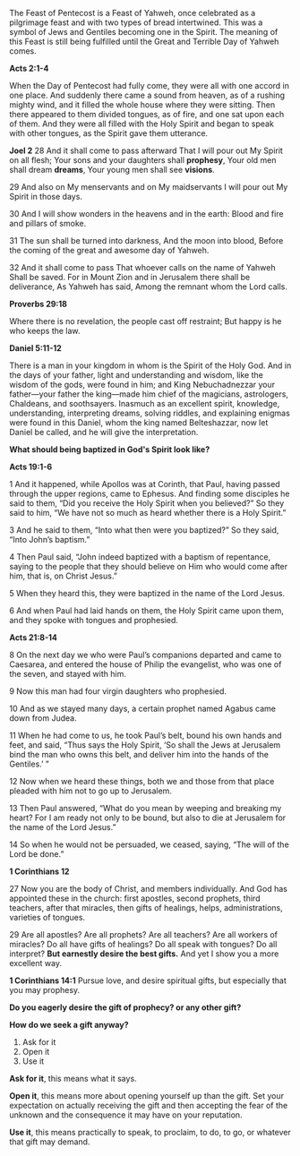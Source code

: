 The Feast of Pentecost is a Feast of Yahweh, once celebrated as a pilgrimage feast and with two types of bread intertwined. This was a symbol of Jews and Gentiles becoming one in the Spirit. The meaning of this Feast is still being fulfilled until the Great and Terrible Day of Yahweh comes.

**Acts 2:1-4**

When the Day of Pentecost had fully come, they were all with one accord in one place. And suddenly there came a sound from heaven, as of a rushing mighty wind, and it filled the whole house where they were sitting. Then there appeared to them divided tongues, as of fire, and one sat upon each of them. And they were all filled with the Holy Spirit and began to speak with other tongues, as the Spirit gave them utterance.

**Joel 2**
28 And it shall come to pass afterward
That I will pour out My Spirit on all flesh;
Your sons and your daughters shall **prophesy**,
Your old men shall dream **dreams**,
Your young men shall see **visions**.

29 And also on My menservants and on My maidservants
I will pour out My Spirit in those days.

30 And I will show wonders in the heavens and in the earth:
Blood and fire and pillars of smoke.

31 The sun shall be turned into darkness,
And the moon into blood,
Before the coming of the great and awesome day of Yahweh.

32 And it shall come to pass
That whoever calls on the name of Yahweh
Shall be saved.
For in Mount Zion and in Jerusalem there shall be deliverance,
As Yahweh has said,
Among the remnant whom the Lord calls.

**Proverbs 29:18**

Where there is no revelation, the people cast off restraint; But happy is he who keeps the law.

**Daniel 5:11-12**

There is a man in your kingdom in whom is the Spirit of the Holy God. And in the days of your father, light and understanding and wisdom, like the wisdom of the gods, were found in him; and King Nebuchadnezzar your father—your father the king—made him chief of the magicians, astrologers, Chaldeans, and soothsayers. Inasmuch as an excellent spirit, knowledge, understanding, interpreting dreams, solving riddles, and explaining enigmas were found in this Daniel, whom the king named Belteshazzar, now let Daniel be called, and he will give the interpretation.

**What should being baptized in God's Spirit look like?**

**Acts 19:1-6**

1 And it happened, while Apollos was at Corinth, that Paul, having passed through the upper regions, came to Ephesus. And finding some disciples he said to them, “Did you receive the Holy Spirit when you believed?” So they said to him, “We have not so much as heard whether there is a Holy Spirit.”

3 And he said to them, “Into what then were you baptized?” So they said, “Into John’s baptism.”

4 Then Paul said, “John indeed baptized with a baptism of repentance, saying to the people that they should believe on Him who would come after him, that is, on Christ Jesus.”

5 When they heard this, they were baptized in the name of the Lord Jesus.

6 And when Paul had laid hands on them, the Holy Spirit came upon them, and they spoke with tongues and prophesied.

**Acts 21:8-14**

8 On the next day we who were Paul’s companions departed and came to Caesarea, and entered the house of Philip the evangelist, who was one of the seven, and stayed with him.

9 Now this man had four virgin daughters who prophesied.

10 And as we stayed many days, a certain prophet named Agabus came down from Judea.

11 When he had come to us, he took Paul’s belt, bound his own hands and feet, and said, “Thus says the Holy Spirit, ‘So shall the Jews at Jerusalem bind the man who owns this belt, and deliver him into the hands of the Gentiles.’ ”

12 Now when we heard these things, both we and those from that place pleaded with him not to go up to Jerusalem.

13 Then Paul answered, “What do you mean by weeping and breaking my heart? For I am ready not only to be bound, but also to die at Jerusalem for the name of the Lord Jesus.”

14 So when he would not be persuaded, we ceased, saying, “The will of the Lord be done.”

**1 Corinthians 12**

27 Now you are the body of Christ, and members individually. And God has appointed these in the church: first apostles, second prophets, third teachers, after that miracles, then gifts of healings, helps, administrations, varieties of tongues.

29 Are all apostles? Are all prophets? Are all teachers? Are all workers of miracles? Do all have gifts of healings? Do all speak with tongues? Do all interpret? **But earnestly desire the best gifts.** And yet I show you a more excellent way.

**1 Corinthians 14:1**
Pursue love, and desire spiritual gifts, but especially that you may prophesy.

**Do you eagerly desire the gift of prophecy? or any other gift?**

**How do we seek a gift anyway?**
1. Ask for it
2. Open it
3. Use it

**Ask for it**, this means what it says.

**Open it**, this means more about opening yourself up than the gift. Set your expectation on actually receiving the gift and then accepting the fear of the unknown and the consequence it may have on your reputation.

**Use it**, this means practically to speak, to proclaim, to do, to go, or whatever that gift may demand.